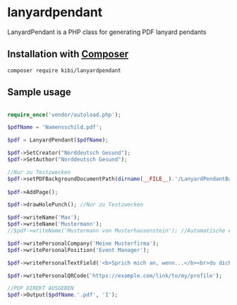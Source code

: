 # lanyardpendant
LanyardPendant is a PHP class for generating PDF lanyard pendants

## Installation with [Composer](https://packagist.org/packages/kibi/lanyardpendant)

```composer require kibi/lanyardpendant```

## Sample usage

```php

require_once('vendor/autoload.php');

$pdfName = 'Namensschild.pdf';

$pdf = LanyardPendant($pdfName);

$pdf->SetCreator("Norddeutsch Gesund");
$pdf->SetAuthor("Norddeutsch Gesund");

//Nur zu Testzwecken
$pdf->setPDFBackgroundDocumentPath(dirname(__FILE__).'/LanyardPendantBackground-sample.pdf'); 
	
$pdf->AddPage();

$pdf->drawHolePunch(); //Nur zu Testzwecken

$pdf->writeName('Max');
$pdf->writeName('Mustermann');
//$pdf->writeName('Mustermann von Musterhausenstein'); //Automatische Anpassung der Schriftgröße an Textlänge (-> Immer nur eine Zeile)

$pdf->writePersonalCompany('Meine Musterfirma');
$pdf->writePersonalPosition('Event Manager');

$pdf->writePersonalTextField('<b>Sprich mich an, wenn...</b><br>du dich für Co-Workingspaces, Events, Hackathons & Networking interessierst');

$pdf->writePersonalQRCode('https://example.com/link/to/my/profile');

//PDF DIREKT AUSGEBEN
$pdf->Output($pdfName.'.pdf', 'I');

```
